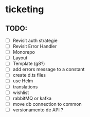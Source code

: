 # ticketing

## TODO:

- [ ] Revisit auth strategie
- [ ] Revisit Error Handler
- [ ] Monorepo
- [ ] Layout
- [ ] Template (g8?)
- [ ] add errors message to a constant
- [ ] create d.ts files
- [ ] use Helm
- [ ] translations
- [ ] wishlist
- [ ] rabbitMQ or kafka
- [ ] move db connection to common
- [ ] versionamento de API ?
